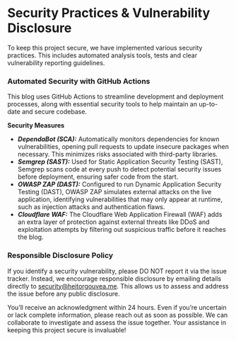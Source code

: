 # Security Practices & Vulnerability Disclosure

To keep this project secure, we have implemented various security practices. This includes automated analysis tools, tests and clear vulnerability reporting guidelines.

### Automated Security with GitHub Actions

This blog uses GitHub Actions to streamline development and deployment processes, along with essential security tools to help maintain an up-to-date and secure codebase.

**Security Measures**

- ***DependaBot (SCA):*** Automatically monitors dependencies for known vulnerabilities, opening pull requests to update insecure packages when necessary. This minimizes risks associated with third-party libraries.
- ***Semgrep (SAST):*** Used for Static Application Security Testing (SAST), Semgrep scans code at every push to detect potential security issues before deployment, ensuring safer code from the start.
- ***OWASP ZAP (DAST):*** Configured to run Dynamic Application Security Testing (DAST), OWASP ZAP simulates external attacks on the live application, identifying vulnerabilities that may only appear at runtime, such as injection attacks and authentication flaws.
- ***Cloudflare WAF:*** The Cloudflare Web Application Firewall (WAF) adds an extra layer of protection against external threats like DDoS and exploitation attempts by filtering out suspicious traffic before it reaches the blog.

### Responsible Disclosure Policy


If you identify a security vulnerability, please DO NOT report it via the issue tracker. Instead, we encourage responsible disclosure by emailing details directly to security@heitorgouvea.me. This allows us to assess and address the issue before any public disclosure.

You’ll receive an acknowledgment within 24 hours. Even if you’re uncertain or lack complete information, please reach out as soon as possible. We can collaborate to investigate and assess the issue together. Your assistance in keeping this project secure is invaluable!
